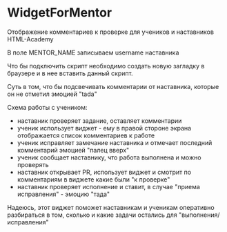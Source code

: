 # WidgetForMentor
Отображение комментариев к проверке для учеников и наставников HTML-Academy

В поле MENTOR_NAME записываем username наставника

Что бы подключить скрипт необходимо создать новую загладку в браузере и в нее вставить данный скрипт.

Суть в том, что бы подсвечивать комментарии от наставника, которые он не отметил эмоцией "tada"

Схема работы с учеником:
- наставник проверяет задание, оставляет комментарии
- ученик использует виджет - ему в правой стороне экрана отображается список комментариев к работе
- ученик исправляет замечание наставника и отмечает последний комментарий эмоцией "палец вверх"
- ученик сообщает наставнику, что работа выполнена и можно проверять
- наставник открывает PR, использует виджет и смотрит по комментариям в виджете какие были "к проверке"
- наставник проверяет исполнение и ставит, в случае "приема исправления" - эмоцию "тада"


Надеюсь, этот виджет поможет наставникам и ученикам оперативно разбираться в том, сколько и какие задачи остались для "выполнения/исправления"